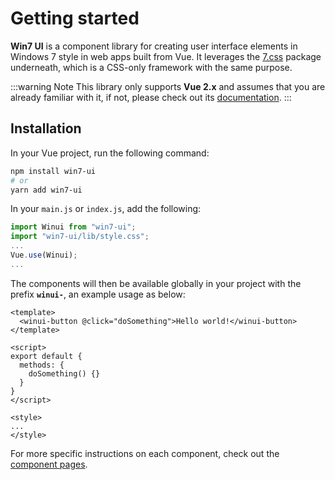 # Getting started

__Win7 UI__ is a component library for creating user interface elements in Windows 7 style in web apps built from Vue. It leverages the [7.css](https://khang-nd.github.io/7.css/) package underneath, which is a CSS-only framework with the same purpose.

:::warning Note
This library only supports __Vue 2.x__ and assumes that you are already familiar with it, if not, please check out its [documentation](https://v2.vuejs.org/guide/).
:::

<Misc-Ad />

## Installation

In your Vue project, run the following command:

```sh
npm install win7-ui
# or
yarn add win7-ui
```

In your `main.js` or `index.js`, add the following:

```js
import Winui from "win7-ui";
import "win7-ui/lib/style.css";
...
Vue.use(Winui);
...
```

The components will then be available globally in your project with the prefix __`winui-`__, an example usage as below:

```vue{2}
<template>
  <winui-button @click="doSomething">Hello world!</winui-button>
</template>

<script>
export default {
  methods: {
    doSomething() {}
  }
}
</script>

<style>
...
</style>
```

For more specific instructions on each component, check out the [component pages](../components/README.md).
